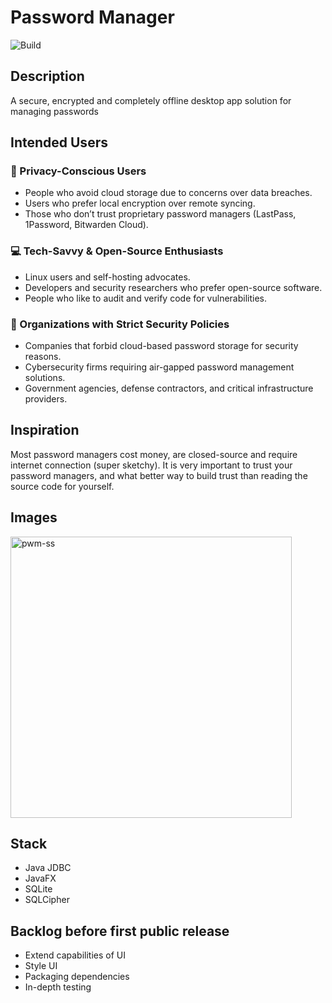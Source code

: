 # Password Manager
![Build](https://github.com/davidwilliford99/PasswordManager/actions/workflows/maven-publish.yml/badge.svg)

## Description
A secure, encrypted and completely offline desktop app solution for managing passwords

## Intended Users
### 🔐 Privacy-Conscious Users
* People who avoid cloud storage due to concerns over data breaches.
* Users who prefer local encryption over remote syncing.
* Those who don’t trust proprietary password managers (LastPass, 1Password, Bitwarden Cloud).

### 💻 Tech-Savvy & Open-Source Enthusiasts
* Linux users and self-hosting advocates.
* Developers and security researchers who prefer open-source software.
* People who like to audit and verify code for vulnerabilities.

### 🏢 Organizations with Strict Security Policies
* Companies that forbid cloud-based password storage for security reasons.
* Cybersecurity firms requiring air-gapped password management solutions.
* Government agencies, defense contractors, and critical infrastructure providers.

## Inspiration
Most password managers cost money, are closed-source and require internet connection (super sketchy). It is very important to trust your password managers, and what better way to build trust than reading the source code for yourself.

## Images
<img width="450" alt="pwm-ss" src="https://github.com/user-attachments/assets/1b98c56d-d75a-4f2b-9fb2-ec9c0a425d0b" />

## Stack 
* Java JDBC
* JavaFX
* SQLite
* SQLCipher

## Backlog before first public release
* Extend capabilities of UI
* Style UI
* Packaging dependencies
* In-depth testing
